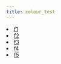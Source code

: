 ```yaml
---
title: colour_test
---
```


<div class = test>
    <li><a href = "/f1"> f1 </a> </li>
    <li><a href = "/f2"> f2 </a> </li>
    <li><a href = "/f3"> f3 </a> </li>
    <li><a href = "/f4"> f4 </a> </li>
    <li><a href = "/f5"> f5 </a> </li>
</div>